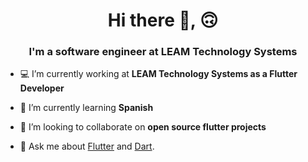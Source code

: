 <h1 align="center">Hi there 👋, 🙃 </h1>
<h3 align="center">I'm a software engineer at LEAM Technology Systems</h3>

- 💻 I’m currently working at **LEAM Technology Systems as a Flutter Developer**

- 🌱 I’m currently learning **Spanish**

- 🤝 I’m looking to collaborate on **open source flutter projects**

- 💬 Ask me about [Flutter](https://flutter.dev) and [Dart](https://dart.dev).

<p align="left">
</p>
